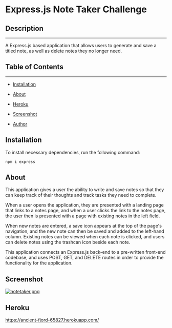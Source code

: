 # Express.js Note Taker Challenge

## Description

---

A Express.js based application that allows users to generate and save a titled note, as well as delete notes they no longer need.

## Table of Contents

---

- [Installation](#installation)

- [About](#about)

- [Heroku](#heroku)

- [Screenshot](#screenshot)

- [Author](#author)

## Installation

To install necessary dependencies, run the following command:

```
npm i express

```

## About

This application gives a user the ability to write and save notes so that they can keep track of their thoughts and track tasks they need to complete.

When a user opens the application, they are presented with a landing page that links to a notes page, and when a user clicks the link to the notes page, the user then is presented with a page with existing notes in the left field.

When new notes are entered, a save icon appears at the top of the page's navigation, and the new note can then be saved and added to the left-hand column. Existing notes can be viewed when each note is clicked, and users can delete notes using the trashcan icon beside each note.

This application connects an Express.js back-end to a pre-written front-end codebase, and uses POST, GET, and DELETE routes in order to provide the functionality for the application.

## Screenshot

[![notetaker.png](https://i.postimg.cc/VkQ5vNQ7/notetaker.png)](https://postimg.cc/56gfkbtv)

## Heroku

https://ancient-fjord-65827.herokuapp.com/
